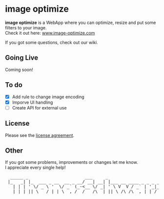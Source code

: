 # image optimize

**image optimize** is a WebApp where you can optimize, resize and put some filters to your image.  
Check it out here: www.image-optimize.com

If you got some questions, check out our wiki.

## Going Live
Coming soon!

## To do
- [x] Add rule to change image encoding
- [x] Imporve UI handling
- [ ] Create API for external use

## License
Please see the [license agreement](https://github.com/thomasschwarz96/imageoptimize/blob/master/LICENSE).

## Other
If you got some problems, improvements or changes let me know.  
I appreciate every single help!

<pre>
  _____ _                      ___     _                       ___  __ 
 |_   _| |_  ___ _ __  __ _ __/ __| __| |___ __ ____ _ _ _ ___/ _ \/ / 
   | | | ' \/ _ \ '  \/ _` (_-<__ \/ _| ' \ V  V / _` | '_|_ /\_, / _ \
   |_| |_||_\___/_|_|_\__,_/__/___/\__|_||_\_/\_/\__,_|_| /__| /_/\___/
</pre>
